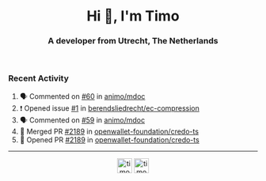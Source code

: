 <h1 align="center">Hi 👋, I'm Timo</h1>
<h3 align="center">A developer from Utrecht, The Netherlands</h3>
<br/>
<!-- https://github.com/rahuldkjain/github-profile-readme-generator --!>

<!--  <p align="left"><img src="https://github-readme-stats.vercel.app/api?username=timoglastra&show_icons=true&count_private=true&" alt="timoglastra" /></p> --!>

<!--
Github language stats
<p align="left"><img src="https://github-readme-stats.vercel.app/api/top-langs/?username=timoglastra&layout=compact" alt="timoglastra" /><p>
-->

<!-- Codestats language stats -->
<!-- <p align="left"><img src="https://codestats-readme.vercel.app/api/top-langs/?username=timoglastra&layout=compact&language_count=12" alt="timoglastra" /><p>    --!>
  
<h3>Recent Activity</h3>

<!--START_SECTION:activity-->
1. 🗣 Commented on [#60](https://github.com/animo/mdoc/issues/60#issuecomment-2656317760) in [animo/mdoc](https://github.com/animo/mdoc)
2. ❗ Opened issue [#1](https://github.com/berendsliedrecht/ec-compression/issues/1) in [berendsliedrecht/ec-compression](https://github.com/berendsliedrecht/ec-compression)
3. 🗣 Commented on [#59](https://github.com/animo/mdoc/pull/59#issuecomment-2654219912) in [animo/mdoc](https://github.com/animo/mdoc)
4. 🎉 Merged PR [#2189](https://github.com/openwallet-foundation/credo-ts/pull/2189) in [openwallet-foundation/credo-ts](https://github.com/openwallet-foundation/credo-ts)
5. 💪 Opened PR [#2189](https://github.com/openwallet-foundation/credo-ts/pull/2189) in [openwallet-foundation/credo-ts](https://github.com/openwallet-foundation/credo-ts)
<!--END_SECTION:activity-->

---

<p align="center">
<a href="https://twitter.com/timoglastra" target="blank"><img align="center" src="https://cdn.jsdelivr.net/npm/simple-icons@3.0.1/icons/twitter.svg" alt="timoglastra" height="30" width="30" /></a>
<a href="https://linkedin.com/in/timoglastra" target="blank"><img align="center" src="https://cdn.jsdelivr.net/npm/simple-icons@3.0.1/icons/linkedin.svg" alt="timoglastra" height="30" width="30" /></a>
</p>



